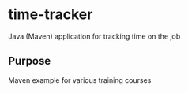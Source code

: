 # time-tracker
Java (Maven) application for tracking time on the job


## Purpose

Maven example for various training courses
